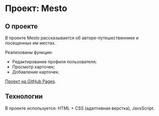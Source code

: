 # Проект: Mesto

## О проекте
В проекте Mesto рассказывается об авторе-путешественнике и посещенных им местах.

Реализованы функции:
- Редактирование профиля пользователя;
- Просмотр карточек;
- Добавление карточек.

[Проект на GitHub Pages](https://tatche.github.io/mesto/index.html).


## Технологии

В проекте используется: HTML + CSS (адаптивная верстка), JavsScript.